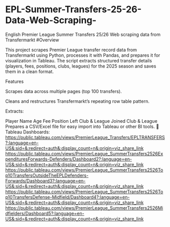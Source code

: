 # EPL-Summer-Transfers-25-26-Data-Web-Scraping-
English Premier League Summer Transfers 25/26 Web scraping data from Transfermarkt
#Overview

This project scrapes Premier League transfer record data from Transfermarkt
 using Python, processes it with Pandas, and prepares it for visualization in Tableau.
The script extracts structured transfer details (players, fees, positions, clubs, leagues) for the 2025 season and saves them in a clean format.

Features

Scrapes data across multiple pages (top 100 transfers).

Cleans and restructures Transfermarkt’s repeating row table pattern.

Extracts:

Player Name
Age
Fee
Position
Left Club & League
Joined Club & League
Prepares a CSV/Excel file for easy import into Tableau or other BI tools.
🔗 Tableau Dashboards: https://public.tableau.com/views/PremierLeague_Transfers/EPLTRANSFERS?:language=en-US&:sid=&:redirect=auth&:display_count=n&:origin=viz_share_link
https://public.tableau.com/views/PremierLeague_SummerTransfers2526ExpendituresForwards-Defenders/Dashboard2?:language=en-US&:sid=&:redirect=auth&:display_count=n&:origin=viz_share_link
https://public.tableau.com/views/PremierLeague_SummerTransfers2526Top10TransfersOutsideTheEPLDefenders-Forwards/Dashboard3?:language=en-US&:sid=&:redirect=auth&:display_count=n&:origin=viz_share_link
https://public.tableau.com/views/PremierLeague_SummerTransfers2526Top10TransfersDefense-Midfield/Dashboard4?:language=en-US&:sid=&:redirect=auth&:display_count=n&:origin=viz_share_link
https://public.tableau.com/views/PremierLeague_SummerTransfers2526Midfielders/Dashboard5?:language=en-US&:sid=&:redirect=auth&:display_count=n&:origin=viz_share_link
